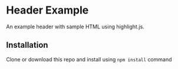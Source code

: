 # Header Example

An example header with sample HTML using highlight.js.

## Installation

Clone or download this repo and install using ```npm install``` command
